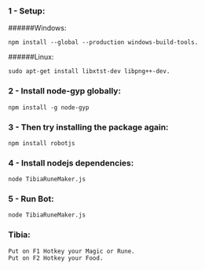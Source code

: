 ### 1 - Setup:

######Windows:
```
npm install --global --production windows-build-tools.
```
######Linux:
```
sudo apt-get install libxtst-dev libpng++-dev.
```
### 2 - Install node-gyp globally:

```
npm install -g node-gyp
```

### 3 - Then try installing the package again:
```
npm install robotjs
```

### 4 - Install nodejs dependencies:
```
node TibiaRuneMaker.js
```

### 5 - Run Bot:
```
node TibiaRuneMaker.js
```

### Tibia:
```
Put on F1 Hotkey your Magic or Rune.
Put on F2 Hotkey your Food.
```

